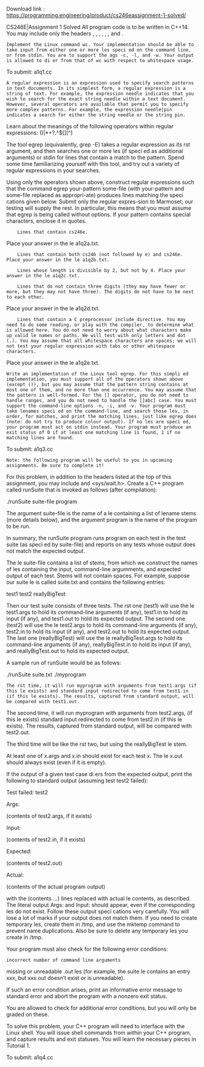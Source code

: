 Download link : https://programming.engineering/product/cs246eassignment-1-solved/

CS246E|Assignment 1 Solved
All program code is to be written in C++14. You may include only the headers <cstdlib>, <cstddef>, <iostream>, <iomanip>, <fstream>, <sstream>, and <string>.

    Implement the Linux command wc. Your implementation should be able to take input from either one or more les speci ed on the command line, or from stdin. You are to support the ags -c, -l, and -w. Your output is allowed to di er from that of wc with respect to whitespace usage.

To submit: a1q1.cc

    A regular expression is an expression used to specify search patterns in text documents. In its simplest form, a regular expression is a string of text. For example, the expression needle indicates that you wish to search for the exact string needle within a text document. However, several operators are available that permit you to specify more complex patterns. For example, the expression needle|pin indicates a search for either the string needle or the string pin.

Learn about the meanings of the following operators within regular expressions: ()|*+?.\^$[][^]

The tool egrep (equivalently, grep -E) takes a regular expression as its rst argument, and then searches one or more les (if speci ed as additional arguments) or stdin for lines that contain a match to the pattern. Spend some time familiarizing yourself with this tool, and try out a variety of regular expressions in your searches.

Using only the operators shown above, construct regular expressions such that the command egrep your-pattern some-file (with your-pattern and some-file replaced as appropri-ate) produces lines matching the speci cations given below. Submit only the regular expres-sion to Marmoset; our testing will supply the rest. In particular, this means that you must assume that egrep is being called without options. If your pattern contains special characters, enclose it in quotes.

        Lines that contain cs246e.

Place your answer in the le a1q2a.txt.

        Lines that contain both cs246 (not followed by e) and cs246e. Place your answer in the le a1q2b.txt.

        Lines whose length is divisible by 2, but not by 4. Place your answer in the le a1q2c.txt.

        Lines that do not contain three digits (they may have fewer or more, but they may not have three). The digits do not have to be next to each other.

Place your answer in the le a1q2d.txt.

        Lines that contain a C preprocessor include directive. You may need to do some reading, or play with the compiler, to determine what is allowed here. You do not need to worry about what characters make up valid le names or paths. We will test with only letters and dot (.). You may assume that all whitespace characters are spaces; we will not test your regular expression with tabs or other whitespace characters.

Place your answer in the le a1q2e.txt.

    Write an implementation of the Linux tool egrep. For this simpli ed implementation, you must support all of the operators shown above (except ()), but you may assume that the pattern string contains at most one of them, and no more than one occurrence. You may assume that the pattern is well-formed. For the [] operator, you do not need to handle ranges, and you do not need to handle the []abc] case. You must support the command-line options -n, -i, and -v. Your program must take lenames speci ed on the command-line, and search those les, in order, for matches, and print the matching lines, just like egrep does (note: do not try to produce colour output). If no les are speci ed, your program must act on stdin instead. Your program must produce an exit status of 0 if at least one matching line is found, 1 if no matching lines are found.

To submit: a1q3.cc

    Note: the following program will be useful to you in upcoming assignments. Be sure to complete it!

For this problem, in addition to the headers listed at the top of this assignment, you may include <cstdio> and <sys/wait.h>. Create a C++ program called runSuite that is invoked as follows (after compilation):

./runSuite suite-file program

The argument suite-file is the name of a le containing a list of lename stems (more details below), and the argument program is the name of the program to be run.

In summary, the runSuite program runs program on each test in the test suite (as speci ed by suite-file) and reports on any tests whose output does not match the expected output.

The le suite-file contains a list of stems, from which we construct the names of les containing the input, command-line argumments, and expected output of each test. Stems will not contain spaces. For example, suppose our suite le is called suite.txt and contains the following entries:

test1 test2 reallyBigTest

Then our test suite consists of three tests. The rst one (test1) will use the le test1.args to hold its command-line arguments (if any), test1.in to hold its input (if any), and test1.out to hold its expected output. The second one (test2) will use the le test2.args to hold its command-line arguments (if any), test2.in to hold its input (if any), and test2.out to hold its expected output. The last one (reallyBigTest) will use the le reallyBigTest.args to hold its command-line arguments (if any), reallyBigTest.in to hold its input (if any), and reallyBigTest.out to hold its expected output.

A sample run of runSuite would be as follows:

./runSuite suite.txt ./myprogram

    The rst time, it will run myprogram with arguments from test1.args (if this le exists) and standard input redirected to come from test1.in (if this le exists). The results, captured from standard output, will be compared with test1.out.

The second time, it will run myprogram with arguments from test2.args, (if this le exists) standard input redirected to come from test2.in (if this le exists). The results, captured from standard output, will be compared with test2.out.

The third time will be like the rst two, but using the reallyBigTest le stem.

At least one of x.args and x.in should exist for each test x. The le x.out should always exist (even if it is empty).

If the output of a given test case di ers from the expected output, print the following to standard output (assuming test test2 failed):

Test failed: test2

Args:

(contents of test2.args, if it exists)

Input:

(contents of test2.in, if it exists)

Expected:

(contents of test2.out)

Actual:

(contents of the actual program output)

with the (contents …) lines replaced with actual le contents, as described. The literal output Args: and Input: should appear, even if the corresponding les do not exist. Follow these output speci cations very carefully. You will lose a lot of marks if your output does not match them. If you need to create temporary les, create them in /tmp, and use the mktemp command to prevent name duplications. Also be sure to delete any temporary les you create in /tmp.

Your program must also check for the following error conditions:

    incorrect number of command line arguments

missing or unreadable .out les (for example, the suite le contains an entry xxx, but xxx.out doesn’t exist or is unreadable).

If such an error condition arises, print an informative error message to standard error and abort the program with a nonzero exit status.

You are allowed to check for additional error conditions, but you will only be graded on these.

To solve this problem, your C++ program will need to interface with the Linux shell. You will issue shell commands from within your C++ program, and capture results and exit statuses. You will learn the necessary pieces in Tutorial 1.

To submit: a1q4.cc
